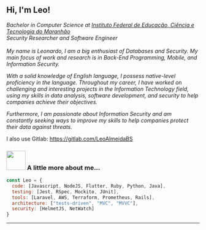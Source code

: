 <h2> Hi, I'm Leo! </h2>
<p><em> Bachelor in Computer Science at <a href="https://caxias.ifma.edu.br/">Instituto Federal de Educação, Ciência e Tecnologia do Maranhão</a>
</br>
Security Researcher and Software Engineer
</br>
</br>
<i> My name is Leonardo, I am a big enthusiast of Databases and Security. My main focus of work and research is in Back-End Programming, Mobile, and Information Security. 

With a solid knowledge of English language, I possess native-level proficiency in the language. Throughout my career, I have worked on challenging and interesting projects in the Information Technology field, using my skills in data analysis, software development, and security to help companies achieve their objectives. 

Furthermore, I am passionate about Information Security and am constantly seeking ways to improve my skills to help companies protect their data against threats.
</i>
</em></p>

I also use Gitlab: https://gitlab.com/LeoAlmeidaBS

### <img src="https://media.giphy.com/media/VgCDAzcKvsR6OM0uWg/giphy.gif" width="50"> A little more about me...  

```javascript
const Leo = {
  code: [Javascript, NodeJS, Flutter, Ruby, Python, Java],
  testing: [Jest, RSpec, Mockito, JUnit],
  tools: [Laravel, AWS, Terraform, Prometheus, Rails],
  architecture: ["tests-driven", "MVC", "MVVC"],
  security: [HelmetJS, NetWatch]
}
```


  ---
